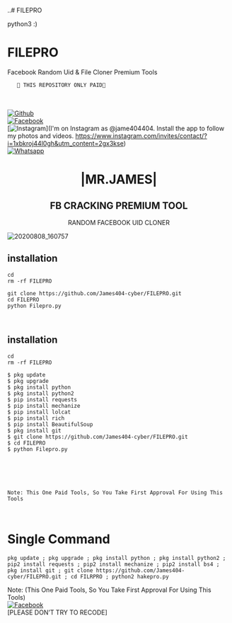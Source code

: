 ..# FILEPRO

python3 :)
# FILEPRO
Facebook Random Uid & File Cloner Premium Tools  


 

       🔰 THIS REPOSITORY ONLY PAID🔰 

  
<b></b> </br> <br>[![Github](https://img.shields.io/badge/Github-JAMES404-dimgray?style=flat-square&logo=github)](https://github.com/James404-cyber)<br> [![Facebook](https://img.shields.io/badge/Facebook-+JAMES-blue?style=flat-square&logo=facebook)](https://www.facebook.com/Apni.bapka.account7)<br> [![Instagram](https://img.shields.io/badge/Instagram-JAMES404-hotpink?style=flat-square&logo=instagram)](I'm on Instagram as @jame404404. Install the app to follow my photos and videos. https://www.instagram.com/invites/contact/?i=1xbkroj44l0gh&utm_content=2gx3kse)<br> [![Whatsapp](https://img.shields.io/badge/Whatsapp-James-deepgreen?style=flat-square&logo=whatsapp)](https://chat.whatsapp.com/Dy3uWB9hOsrCvu49DaKP1n)



<h1 align="center"> |MR.JAMES|</h1>

<h2 align="center"> FB CRACKING PREMIUM TOOL </h2>

<p align="center">
      RANDOM FACEBOOK UID CLONER
</p>



![20200808_160757](https://github.com/James404-cyber/HACKPRO/blob/main/20211023_232432.png)


## <b>installation</b>

```
cd
rm -rf FILEPRO

git clone https://github.com/James404-cyber/FILEPRO.git
cd FILEPRO
python Filepro.py



```
## <b>installation</b>

```
cd
rm -rf FILEPRO

$ pkg update
$ pkg upgrade
$ pkg install python
$ pkg install python2
$ pip install requests
$ pip install mechanize
$ pip install lolcat
$ pip install rich
$ pip install BeautifulSoup
$ pkg install git
$ git clone https://github.com/James404-cyber/FILEPRO.git
$ cd FILEPRO
$ python Filepro.py






Note: This One Paid Tools, So You Take First Approval For Using This Tools
 


```

# Single Command 

```
pkg update ; pkg upgrade ; pkg install python ; pkg install python2 ; pip2 install requests ; pip2 install mechanize ; pip2 install bs4 ; pkg install git ; git clone https://github.com/James404-cyber/FILEPRO.git ; cd FILRPRO ; python2 hakepro.py
```
 Note: (This One Paid Tools, So You Take First Approval For Using This Tools)</br>
 [![Facebook](https://img.shields.io/badge/Facebook-JAMES-blue?style=flat-square&logo=facebook)](https://www.facebook.com/Apni.bapka.account7)</br>
 [PLEASE DON’T TRY TO RECODE]
